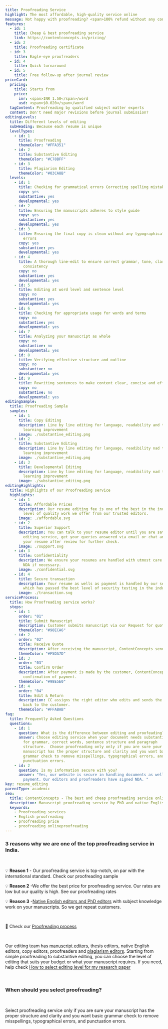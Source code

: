 ```yaml
---
title: Proofreading Service
highlight: The most affordable, high-quality service online
message: Not happy with proofreading? <span>100% refund without any condition</span>
features:
  - id: 1
    title: Cheap & best proofreading service
    link: https://contentconcepts.in/pricing/
  - id: 2
    title: Proofreading certificate
  - id: 3
    title: Eagle-eye proofreaders
  - id: 4
    title: Quick turnaround
  - id: 5
    title: Free follow-up after journal review
priceCard:
  pricing:
    title: Starts from
    price:
      inr: <span>INR 1.50</span>/word
      usd: <span>$0.020</span>/word
  tagContent: Proofreading by qualified subject matter experts
  content: Don't need major revisions before journal submission?
editingLevels:
  title: Different levels of editing
  subHeading: Because each resume is unique
  levelTypes:
    - id: 1
      title: Proofreading
      themeColor: "#FFA351"
    - id: 2
      title: Substantive Editing
      themeColor: "#C78BFF"
    - id: 3
      title: Plagiarism Editing
      themeColor: "#03CA8B"
  levels:
    - id: 1
      title: Checking for grammatical errors Correcting spelling mistakes
      copy: yes
      substantive: yes
      developmental: yes
    - id: 2
      title: Ensuring the manuscripts adheres to style guide
      copy: yes
      substantive: yes
      developmental: yes
    - id: 3
      title: Ensuring the final copy is clean without any typographical or other
        errors
      copy: yes
      substantive: yes
      developmental: yes
    - id: 4
      title: A thorough line-edit to ensure correct grammar, tone, clarity and
        consistency
      copy: no
      substantive: yes
      developmental: yes
    - id: 5
      title: Editing at word level and sentence level
      copy: no
      substantive: yes
      developmental: yes
    - id: 6
      title: Checking for appropriate usage for words and terms
      copy: no
      substantive: yes
      developmental: yes
    - id: 7
      title: Analyzing your manuscript as whole
      copy: no
      substantive: no
      developmental: yes
    - id: 8
      title: Verifying effective structure and outline
      copy: no
      substantive: no
      developmental: yes
    - id: 9
      title: Rewriting sentences to make content clear, concise and effective
      copy: no
      substantive: no
      developmental: yes
editingSample:
  title: Proofreading Sample
  samples:
    - id: 1
      title: Copy Editing
      description: Line by line editing for language, readability and technical
        learning improvement
      image: ./substantive_editing.png
    - id: 2
      title: Substantive Editing
      description: Line by line editing for language, readibility nad technical
        learning improvement
      image: ./substantive_editing.png
    - id: 3
      title: Developmental Editing
      description: Line by line editing for language, readibility nad technical
        learning improvement
      image: ./substantive_editing.png
editingHighlights:
  title: Highlights of our Proofreading service
  highlights:
    - id: 1
      title: Affordable Prices
      description: Our resume editing fee is one of the best in the industry for the
        level of quality work we offer from our trusted editors.
      image: ./affordable.svg
    - id: 2
      title: Superior Support
      description: You can talk to your resume editor until you are satisfied with our
        editing service, get your queries answered via email or chat and send
        your resume after review for further check.
      image: ./support.svg
    - id: 3
      title: Confidentiality
      description: We ensure your resumes are handled with utmost care. We can sign
        NDA if necessary.
      image: ./confidential.svg
    - id: 4
      title: Secure transaction
      description: Your resume as wells as payment is handled by our secure website
        which has passed the best level of security testing in the industry.
      image: ./transaction.svg
serviceProcess:
  title: How Proofreading service works?
  steps:
    - id: 1
      order: "01"
      title: Submit Manuscript
      description: Customer submits manuscript via our Request for quote page.
      themeColor: "#98ECA6"
    - id: 2
      order: "02"
      title: Receive Quote
      description: After receiving the manuscript, ContentConcepts sends price quote.
      themeColor: "#F5DA7D"
    - id: 3
      order: "03"
      title: Confirm Order
      description: After payment is made by the customer, ContentConcepts sends
        confirmation of payment.
      themeColor: "#98E5E0"
    - id: 4
      order: "04"
      title: Edit & Return
      description: CC assigns the right editor who edits and sends the edited document
        back to the customer.
      themeColor: "#FFABAB"
faq:
  title: Frequently Asked Questions
  questions:
    - id: 1
      question: What is the difference between editing and proofeading?
      answer: Choose editing service when your document needs substantive correction
        for grammar, correct words, sentence structure and paragraph
        structure.  Choose proofreading only only if you are sure your
        manuscript has the proper structure and clarity and you want basic
        grammar check to remove misspellings, typographical errors, and
        punctuation errors.
    - id: 2
      question: Is my information secure with you?
      answer: "Yes, our website is secure in handling documents as well as for
        payment. Our editors and proofreaders have signed NDA. "
key: resume_editing
parentType: academic
seo:
  title: ContentConcepts - The best and cheap proofreading service online
  description: Manuscript proofreading service by PhD and native English proofreaders
  keywords:
    - Proofreading services
    - English proofreading
    - proofreading price
    - proofreading onlineproofreading
---
```

### 3 reasons why we are one of the top proofreading service in India.

<br>

💡 **Reason 1** - Our proofreading service is top-notch, on par with the international standard. Check our proofreading sample

💡 **Reason 2** -We offer the best price for proofreading service. Our rates are low but our quality is high. See our []((https://contentconcepts.in/pricing/))proofreading rates

💡 **Reason 3** -[Native English editors and PhD editors](https://contentconcepts.in/about/) with subject knowledge work on your manuscripts. So we get repeat customers. 

<br>

📌 Check our [Proofreading process](https://contentconcepts.in/services/academic_editing/manuscript_editing#editingProcess)

<br>

Our editing team has [manuscript editors](https://contentconcepts.in/about/), thesis editors, native English editors, copy editors, proofreaders and [plagiarism editors](https://contentconcepts.in/services/plagiarism_check/plagiarism_editing). Starting from simple proofreading to substantive editing, you can choose the level of editing that suits your budget or what your manuscript requires. If you need, help check [How to select editing level for my research paper](https://contentconcepts.in/blog/manuscript-editing-services-for-research-papers-proofreading-copy-editing-substantive-editing-which-editing-level-should-i-select/)

<br>

### When should you select proofreading?

<br>

Select proofreading service only if you are sure your manuscript has the proper structure and clarity and you want  basic grammar check to remove misspellings, typographical errors, and punctuation errors.